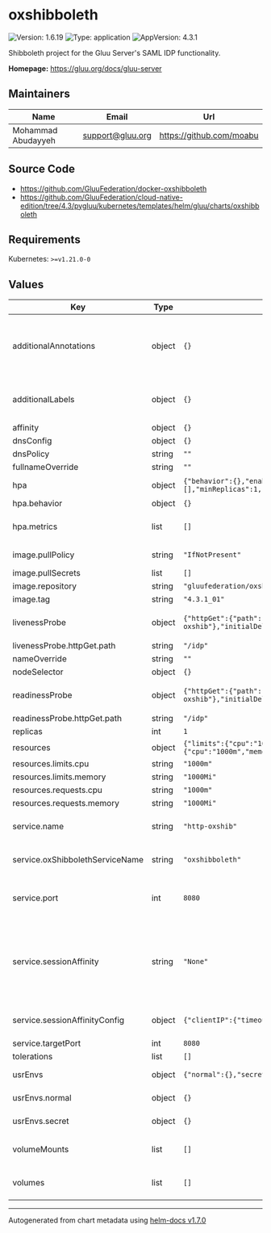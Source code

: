 # oxshibboleth

![Version: 1.6.19](https://img.shields.io/badge/Version-1.6.19-informational?style=flat-square) ![Type: application](https://img.shields.io/badge/Type-application-informational?style=flat-square) ![AppVersion: 4.3.1](https://img.shields.io/badge/AppVersion-4.3.1-informational?style=flat-square)

Shibboleth project for the Gluu Server's SAML IDP functionality.

**Homepage:** <https://gluu.org/docs/gluu-server>

## Maintainers

| Name | Email | Url |
| ---- | ------ | --- |
| Mohammad Abudayyeh | support@gluu.org | https://github.com/moabu |

## Source Code

* <https://github.com/GluuFederation/docker-oxshibboleth>
* <https://github.com/GluuFederation/cloud-native-edition/tree/4.3/pygluu/kubernetes/templates/helm/gluu/charts/oxshibboleth>

## Requirements

Kubernetes: `>=v1.21.0-0`

## Values

| Key | Type | Default | Description |
|-----|------|---------|-------------|
| additionalAnnotations | object | `{}` | Additional annotations that will be added across all resources  in the format of {cert-manager.io/issuer: "letsencrypt-prod"}. key app is taken |
| additionalLabels | object | `{}` | Additional labels that will be added across all resources definitions in the format of {mylabel: "myapp"} |
| affinity | object | `{}` |  |
| dnsConfig | object | `{}` | Add custom dns config |
| dnsPolicy | string | `""` | Add custom dns policy |
| fullnameOverride | string | `""` |  |
| hpa | object | `{"behavior":{},"enabled":true,"maxReplicas":10,"metrics":[],"minReplicas":1,"targetCPUUtilizationPercentage":50}` | Configure the HorizontalPodAutoscaler |
| hpa.behavior | object | `{}` | Scaling Policies |
| hpa.metrics | list | `[]` | metrics if targetCPUUtilizationPercentage is not set |
| image.pullPolicy | string | `"IfNotPresent"` | Image pullPolicy to use for deploying. |
| image.pullSecrets | list | `[]` | Image Pull Secrets |
| image.repository | string | `"gluufederation/oxshibboleth"` | Image  to use for deploying. |
| image.tag | string | `"4.3.1_01"` | Image  tag to use for deploying. |
| livenessProbe | object | `{"httpGet":{"path":"/idp","port":"http-oxshib"},"initialDelaySeconds":30,"periodSeconds":30,"timeoutSeconds":5}` | Configure the liveness healthcheck for the oxShibboleth if needed. |
| livenessProbe.httpGet.path | string | `"/idp"` | http liveness probe endpoint |
| nameOverride | string | `""` |  |
| nodeSelector | object | `{}` |  |
| readinessProbe | object | `{"httpGet":{"path":"/idp","port":"http-oxshib"},"initialDelaySeconds":25,"periodSeconds":25,"timeoutSeconds":5}` | Configure the readiness healthcheck for the casa if needed. |
| readinessProbe.httpGet.path | string | `"/idp"` | http liveness probe endpoint |
| replicas | int | `1` | Service replica number. |
| resources | object | `{"limits":{"cpu":"1000m","memory":"1000Mi"},"requests":{"cpu":"1000m","memory":"1000Mi"}}` | Resource specs. |
| resources.limits.cpu | string | `"1000m"` | CPU limit. |
| resources.limits.memory | string | `"1000Mi"` | Memory limit. |
| resources.requests.cpu | string | `"1000m"` | CPU request. |
| resources.requests.memory | string | `"1000Mi"` | Memory request. |
| service.name | string | `"http-oxshib"` | Port of the oxShibboleth service. Please keep it as default. |
| service.oxShibbolethServiceName | string | `"oxshibboleth"` | Name of the oxShibboleth service. Please keep it as default. |
| service.port | int | `8080` | The name of the oxPassport port within the oxPassport service. Please keep it as default. |
| service.sessionAffinity | string | `"None"` | Default set to None If you want to make sure that connections from a particular client are passed to the same Pod each time, you can select the session affinity based on the client's IP addresses by setting this to ClientIP |
| service.sessionAffinityConfig | object | `{"clientIP":{"timeoutSeconds":10800}}` | the maximum session sticky time if sessionAffinity is ClientIP |
| service.targetPort | int | `8080` |  |
| tolerations | list | `[]` |  |
| usrEnvs | object | `{"normal":{},"secret":{}}` | Add custom normal and secret envs to the service |
| usrEnvs.normal | object | `{}` | Add custom normal envs to the service variable1: value1 |
| usrEnvs.secret | object | `{}` | Add custom secret envs to the service variable1: value1 |
| volumeMounts | list | `[]` | Configure any additional volumesMounts that need to be attached to the containers |
| volumes | list | `[]` | Configure any additional volumes that need to be attached to the pod |

----------------------------------------------
Autogenerated from chart metadata using [helm-docs v1.7.0](https://github.com/norwoodj/helm-docs/releases/v1.7.0)

